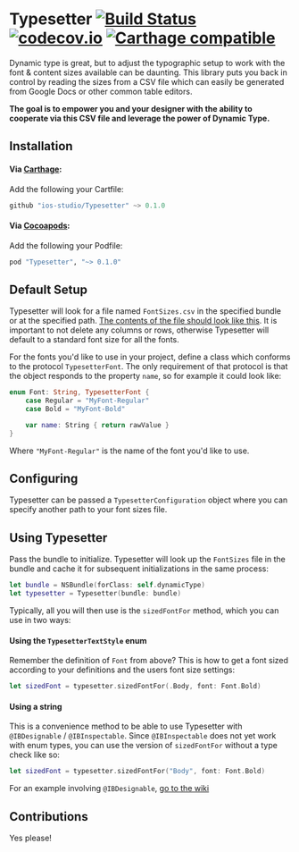 # Typesetter [![Build Status](https://travis-ci.org/ios-studio/Typesetter.svg?branch=master)](https://travis-ci.org/ios-studio/Typesetter) [![codecov.io](https://codecov.io/github/ios-studio/Typesetter/coverage.svg?branch=master)](https://codecov.io/github/ios-studio/Typesetter?branch=master) [![Carthage compatible](https://img.shields.io/badge/Carthage-compatible-4BC51D.svg?style=flat)](https://github.com/Carthage/Carthage)
Dynamic type is great, but to adjust the typographic setup to work with the font & content sizes available can be daunting.
This library puts you back in control by reading the sizes from a CSV file which can easily be generated from Google Docs or other common table editors.

**The goal is to empower you and your designer with the ability to cooperate via this CSV file and leverage the power of Dynamic Type.**

## Installation

#### Via [Carthage](https://github.com/Carthage/Carthage):
Add the following your Cartfile:

```Swift
github "ios-studio/Typesetter" ~> 0.1.0
```

#### Via [Cocoapods](https://cocoapods.org/):
Add the following your Podfile:

```ruby
pod "Typesetter", "~> 0.1.0"
```

## Default Setup
Typesetter will look for a file named `FontSizes.csv` in the specified bundle or at the specified path. [The contents of the file should look like this](https://github.com/ios-studio/Typesetter/blob/master/TypesetterTests/Support/FontSizes.csv). It is important to not delete any columns or rows, otherwise Typesetter will default to a standard font size for all the fonts.

For the fonts you'd like to use in your project, define a class which conforms to the protocol `TypesetterFont`. The only requirement of that protocol is that the object responds to the property `name`, so for example it could look like:

```Swift
enum Font: String, TypesetterFont {
    case Regular = "MyFont-Regular"
    case Bold = "MyFont-Bold"

    var name: String { return rawValue }
}

```

Where `"MyFont-Regular"` is the name of the font you'd like to use.

## Configuring
Typesetter can be passed a `TypesetterConfiguration` object where you can specify another path to your font sizes file.

## Using Typesetter

Pass the bundle to initialize. Typesetter will look up the `FontSizes` file in the bundle and cache it for subsequent initializations in the same process:

```Swift
let bundle = NSBundle(forClass: self.dynamicType)
let typesetter = Typesetter(bundle: bundle)
```

Typically, all you will then use is the `sizedFontFor` method, which you can use in two ways:

#### Using the `TypesetterTextStyle` enum

Remember the definition of `Font` from above? This is how to get a font sized according to your definitions and the users font size settings:

```Swift
let sizedFont = typesetter.sizedFontFor(.Body, font: Font.Bold)
```

#### Using a string

This is a convenience method to be able to use Typesetter with `@IBDesignable` / `@IBInspectable`. Since `@IBInspectable` does not yet work with enum types, you can use the version of `sizedFontFor` without a type check like so:

```Swift
let sizedFont = typesetter.sizedFontFor("Body", font: Font.Bold)
```

For an example involving `@IBDesignable`, [go to the wiki](https://github.com/ios-studio/Typesetter/wiki/Setting-up-an-@IBDesignable-Label)

## Contributions

Yes please!
